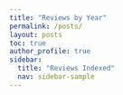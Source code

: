```yaml
---
title: "Reviews by Year"
permalink: /posts/
layout: posts
toc: true
author_profile: true
sidebar:
  title: "Reviews Indexed"
  nav: sidebar-sample
---
```



